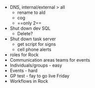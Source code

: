 - DNS, internal/external > all
	- rename to ald
	- cog
	- ==only 2==
- Shut down dev SQL
	- Delete?
- Shut down task server
	- get script for signs
	- cell phone alerts
- roles for Rock
- Communication areas teams for events
- Individuals/groups - easy
- Events - hard
- GP test - fay to go live Friday
- Workflows in Rock